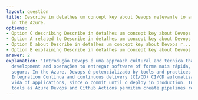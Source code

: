 ```yaml
---
layout: question
title: Describe in detalhes um concept key about Devops relevante to architecture
  in the Azure.
options:
- Option C describing Describe in detalhes um concept key about Devops r...
- Option A related to Describe in detalhes um concept key about Devops r...
- Option D about Describe in detalhes um concept key about Devops r...
- Option B explaining Describe in detalhes um concept key about Devops r...
answer: 2
explanation: 'Introdução Devops é uma approach cultural and técnica that visa integrate
  development and operações to entregar software of forma mais rápida, confiável and
  segura. In the Azure, Devops é potencializado by tools and practices modernas. Conceito-chave:
  Integration Contínua and continuous delivery (CI/CD) CI/CD automatiza o ciclo of
  vida of applications, since o commit until o deploy in production. In the Azure,
  tools as Azure Devops and Github Actions permitem create pipelines robustos, wit...'
---
```

